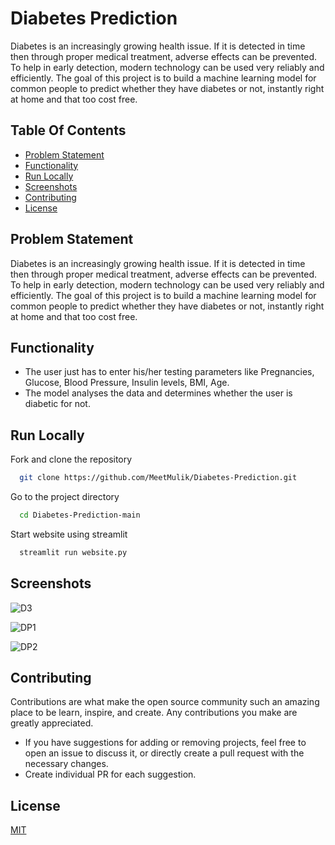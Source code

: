 
# Diabetes Prediction


Diabetes is an increasingly growing health issue. If it is detected in time then through proper medical treatment, adverse effects can be prevented.
To help in early detection, modern technology can be used very reliably and efficiently.
The goal of this project is to build a machine learning model for common people to predict whether they have diabetes or not, instantly right at home and that too cost free.

## Table Of Contents

* [Problem Statement](#problem-statement)
* [Functionality](#functionality)
* [Run Locally](#run-locally)
* [Screenshots](#screenshots)
* [Contributing](#contributing)
* [License](#license)

## Problem Statement

Diabetes is an increasingly growing health issue. If it is detected in time then through proper medical treatment, adverse effects can be prevented.
To help in early detection, modern technology can be used very reliably and efficiently.
The goal of this project is to build a machine learning model for common people to predict whether they have diabetes or not, instantly right at home and that too cost free.

## Functionality

- The user just has to enter his/her testing parameters like Pregnancies, Glucose, Blood Pressure, Insulin levels, BMI, Age.
- The model analyses the data and determines whether the user is diabetic for not.

## Run Locally

Fork and clone the repository

```bash
  git clone https://github.com/MeetMulik/Diabetes-Prediction.git
```

Go to the project directory

```bash
  cd Diabetes-Prediction-main
```

Start website using streamlit

```bash
  streamlit run website.py
```


## Screenshots

![D3](https://user-images.githubusercontent.com/89148021/201885332-28584305-2674-4381-8d51-ee0862cd1d9e.PNG)

![DP1](https://user-images.githubusercontent.com/89148021/201885213-52706670-b7c5-404c-a0ab-c41214948ee2.PNG)
 
![DP2](https://user-images.githubusercontent.com/89148021/201885253-27d591f4-176e-443d-97ea-1d8d28fac589.PNG)


## Contributing
Contributions are what make the open source community such an amazing place to be learn, inspire, and create. Any contributions you make are greatly appreciated.

 - If you have suggestions for adding or removing projects, feel free to open an issue to discuss it, or directly create a pull request with the necessary changes.
 - Create individual PR for each suggestion.

## License

[MIT](https://choosealicense.com/licenses/mit/)

